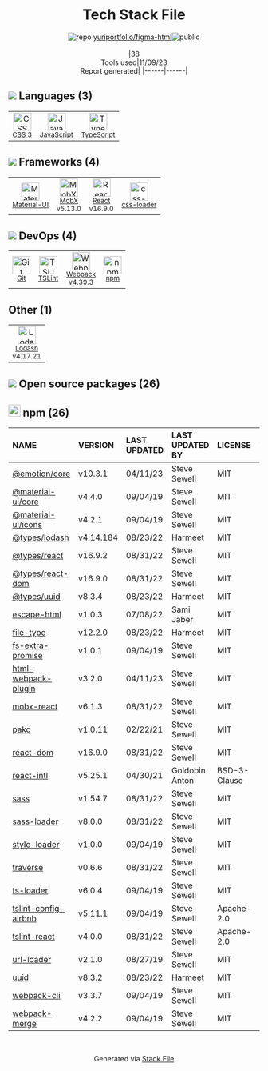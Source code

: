 <!--
--- Readme.md Snippet without images Start ---
## Tech Stack
yuriportfolio/figma-html is built on the following main stack:
- [React](https://reactjs.org/) – Javascript UI Libraries
- [JavaScript](https://developer.mozilla.org/en-US/docs/Web/JavaScript) – Languages
- [TypeScript](http://www.typescriptlang.org) – Languages
- [Webpack](http://webpack.js.org) – JS Build Tools / JS Task Runners
- [Material-UI](https://github.com/mui/material-ui) – Front-End Frameworks
- [Lodash](https://lodash.com) – Javascript Utilities & Libraries
- [MobX](https://github.com/mobxjs/mobx) – State Management Library
- [TSLint](https://github.com/palantir/tslint) – Code Review
- [css-loader](https://github.com/webpack-contrib/css-loader) – CSS Pre-processors / Extensions

Full tech stack [here](/techstack.md)
--- Readme.md Snippet without images End ---

--- Readme.md Snippet with images Start ---
## Tech Stack
yuriportfolio/figma-html is built on the following main stack:
- <img width='25' height='25' src='https://img.stackshare.io/service/1020/OYIaJ1KK.png' alt='React'/> [React](https://reactjs.org/) – Javascript UI Libraries
- <img width='25' height='25' src='https://img.stackshare.io/service/1209/javascript.jpeg' alt='JavaScript'/> [JavaScript](https://developer.mozilla.org/en-US/docs/Web/JavaScript) – Languages
- <img width='25' height='25' src='https://img.stackshare.io/service/1612/bynNY5dJ.jpg' alt='TypeScript'/> [TypeScript](http://www.typescriptlang.org) – Languages
- <img width='25' height='25' src='https://img.stackshare.io/service/1682/IMG_4636.PNG' alt='Webpack'/> [Webpack](http://webpack.js.org) – JS Build Tools / JS Task Runners
- <img width='25' height='25' src='https://img.stackshare.io/service/1904/default_44d81cb9fadbc3688b7e91a6d5217d0ea5358b57.png' alt='Material-UI'/> [Material-UI](https://github.com/mui/material-ui) – Front-End Frameworks
- <img width='25' height='25' src='https://img.stackshare.io/service/2438/lodash.png' alt='Lodash'/> [Lodash](https://lodash.com) – Javascript Utilities & Libraries
- <img width='25' height='25' src='https://img.stackshare.io/service/5302/17475736.png' alt='MobX'/> [MobX](https://github.com/mobxjs/mobx) – State Management Library
- <img width='25' height='25' src='https://img.stackshare.io/service/5561/303157.png' alt='TSLint'/> [TSLint](https://github.com/palantir/tslint) – Code Review
- <img width='25' height='25' src='https://img.stackshare.io/service/8074/default_d2b16fd6997fb2e164de645a34f9b8d5a880d999.png' alt='css-loader'/> [css-loader](https://github.com/webpack-contrib/css-loader) – CSS Pre-processors / Extensions

Full tech stack [here](/techstack.md)
--- Readme.md Snippet with images End ---
-->
<div align="center">

# Tech Stack File
![](https://img.stackshare.io/repo.svg "repo") [yuriportfolio/figma-html](https://github.com/yuriportfolio/figma-html)![](https://img.stackshare.io/public_badge.svg "public")
<br/><br/>
|38<br/>Tools used|11/09/23 <br/>Report generated|
|------|------|
</div>

## <img src='https://img.stackshare.io/languages.svg'/> Languages (3)
<table><tr>
  <td align='center'>
  <img width='36' height='36' src='https://img.stackshare.io/service/6727/css.png' alt='CSS 3'>
  <br>
  <sub><a href="https://developer.mozilla.org/en-US/docs/Web/CSS/CSS3">CSS 3</a></sub>
  <br>
  <sub></sub>
</td>

<td align='center'>
  <img width='36' height='36' src='https://img.stackshare.io/service/1209/javascript.jpeg' alt='JavaScript'>
  <br>
  <sub><a href="https://developer.mozilla.org/en-US/docs/Web/JavaScript">JavaScript</a></sub>
  <br>
  <sub></sub>
</td>

<td align='center'>
  <img width='36' height='36' src='https://img.stackshare.io/service/1612/bynNY5dJ.jpg' alt='TypeScript'>
  <br>
  <sub><a href="http://www.typescriptlang.org">TypeScript</a></sub>
  <br>
  <sub></sub>
</td>

</tr>
</table>

## <img src='https://img.stackshare.io/frameworks.svg'/> Frameworks (4)
<table><tr>
  <td align='center'>
  <img width='36' height='36' src='https://img.stackshare.io/service/1904/default_44d81cb9fadbc3688b7e91a6d5217d0ea5358b57.png' alt='Material-UI'>
  <br>
  <sub><a href="https://github.com/mui/material-ui">Material-UI</a></sub>
  <br>
  <sub></sub>
</td>

<td align='center'>
  <img width='36' height='36' src='https://img.stackshare.io/service/5302/17475736.png' alt='MobX'>
  <br>
  <sub><a href="https://github.com/mobxjs/mobx">MobX</a></sub>
  <br>
  <sub>v5.13.0</sub>
</td>

<td align='center'>
  <img width='36' height='36' src='https://img.stackshare.io/service/1020/OYIaJ1KK.png' alt='React'>
  <br>
  <sub><a href="https://reactjs.org/">React</a></sub>
  <br>
  <sub>v16.9.0</sub>
</td>

<td align='center'>
  <img width='36' height='36' src='https://img.stackshare.io/service/8074/default_d2b16fd6997fb2e164de645a34f9b8d5a880d999.png' alt='css-loader'>
  <br>
  <sub><a href="https://github.com/webpack-contrib/css-loader">css-loader</a></sub>
  <br>
  <sub></sub>
</td>

</tr>
</table>

## <img src='https://img.stackshare.io/devops.svg'/> DevOps (4)
<table><tr>
  <td align='center'>
  <img width='36' height='36' src='https://img.stackshare.io/service/1046/git.png' alt='Git'>
  <br>
  <sub><a href="http://git-scm.com/">Git</a></sub>
  <br>
  <sub></sub>
</td>

<td align='center'>
  <img width='36' height='36' src='https://img.stackshare.io/service/5561/303157.png' alt='TSLint'>
  <br>
  <sub><a href="https://github.com/palantir/tslint">TSLint</a></sub>
  <br>
  <sub></sub>
</td>

<td align='center'>
  <img width='36' height='36' src='https://img.stackshare.io/service/1682/IMG_4636.PNG' alt='Webpack'>
  <br>
  <sub><a href="http://webpack.js.org">Webpack</a></sub>
  <br>
  <sub>v4.39.3</sub>
</td>

<td align='center'>
  <img width='36' height='36' src='https://img.stackshare.io/service/1120/lejvzrnlpb308aftn31u.png' alt='npm'>
  <br>
  <sub><a href="https://www.npmjs.com/">npm</a></sub>
  <br>
  <sub></sub>
</td>

</tr>
</table>

## Other (1)
<table><tr>
  <td align='center'>
  <img width='36' height='36' src='https://img.stackshare.io/service/2438/lodash.png' alt='Lodash'>
  <br>
  <sub><a href="https://lodash.com">Lodash</a></sub>
  <br>
  <sub>v4.17.21</sub>
</td>

</tr>
</table>


## <img src='https://img.stackshare.io/group.svg' /> Open source packages (26)</h2>

## <img width='24' height='24' src='https://img.stackshare.io/service/1120/lejvzrnlpb308aftn31u.png'/> npm (26)

|NAME|VERSION|LAST UPDATED|LAST UPDATED BY|LICENSE|VULNERABILITIES|
|:------|:------|:------|:------|:------|:------|
|[@emotion/core](https://www.npmjs.com/@emotion/core)|v10.3.1|04/11/23|Steve Sewell |MIT|N/A|
|[@material-ui/core](https://www.npmjs.com/@material-ui/core)|v4.4.0|09/04/19|Steve Sewell |MIT|N/A|
|[@material-ui/icons](https://www.npmjs.com/@material-ui/icons)|v4.2.1|09/04/19|Steve Sewell |MIT|N/A|
|[@types/lodash](https://www.npmjs.com/@types/lodash)|v4.14.184|08/23/22|Harmeet |MIT|N/A|
|[@types/react](https://www.npmjs.com/@types/react)|v16.9.2|08/31/22|Steve Sewell |MIT|N/A|
|[@types/react-dom](https://www.npmjs.com/@types/react-dom)|v16.9.0|08/31/22|Steve Sewell |MIT|N/A|
|[@types/uuid](https://www.npmjs.com/@types/uuid)|v8.3.4|08/23/22|Harmeet |MIT|N/A|
|[escape-html](https://www.npmjs.com/escape-html)|v1.0.3|07/08/22|Sami Jaber |MIT|N/A|
|[file-type](https://www.npmjs.com/file-type)|v12.2.0|08/23/22|Harmeet |MIT|N/A|
|[fs-extra-promise](https://www.npmjs.com/fs-extra-promise)|v1.0.1|09/04/19|Steve Sewell |MIT|N/A|
|[html-webpack-plugin](https://www.npmjs.com/html-webpack-plugin)|v3.2.0|04/11/23|Steve Sewell |MIT|N/A|
|[mobx-react](https://www.npmjs.com/mobx-react)|v6.1.3|08/31/22|Steve Sewell |MIT|N/A|
|[pako](https://www.npmjs.com/pako)|v1.0.11|02/22/21|Steve Sewell |MIT|N/A|
|[react-dom](https://www.npmjs.com/react-dom)|v16.9.0|08/31/22|Steve Sewell |MIT|N/A|
|[react-intl](https://www.npmjs.com/react-intl)|v5.25.1|04/30/21|Goldobin Anton |BSD-3-Clause|N/A|
|[sass](https://www.npmjs.com/sass)|v1.54.7|08/31/22|Steve Sewell |MIT|N/A|
|[sass-loader](https://www.npmjs.com/sass-loader)|v8.0.0|08/31/22|Steve Sewell |MIT|N/A|
|[style-loader](https://www.npmjs.com/style-loader)|v1.0.0|09/04/19|Steve Sewell |MIT|N/A|
|[traverse](https://www.npmjs.com/traverse)|v0.6.6|08/31/22|Steve Sewell |MIT|N/A|
|[ts-loader](https://www.npmjs.com/ts-loader)|v6.0.4|09/04/19|Steve Sewell |MIT|N/A|
|[tslint-config-airbnb](https://www.npmjs.com/tslint-config-airbnb)|v5.11.1|09/04/19|Steve Sewell |Apache-2.0|N/A|
|[tslint-react](https://www.npmjs.com/tslint-react)|v4.0.0|08/31/22|Steve Sewell |Apache-2.0|N/A|
|[url-loader](https://www.npmjs.com/url-loader)|v2.1.0|08/27/19|Steve Sewell |MIT|N/A|
|[uuid](https://www.npmjs.com/uuid)|v8.3.2|08/23/22|Harmeet |MIT|N/A|
|[webpack-cli](https://www.npmjs.com/webpack-cli)|v3.3.7|09/04/19|Steve Sewell |MIT|N/A|
|[webpack-merge](https://www.npmjs.com/webpack-merge)|v4.2.2|09/04/19|Steve Sewell |MIT|N/A|

<br/>
<div align='center'>

Generated via [Stack File](https://github.com/apps/stack-file)
